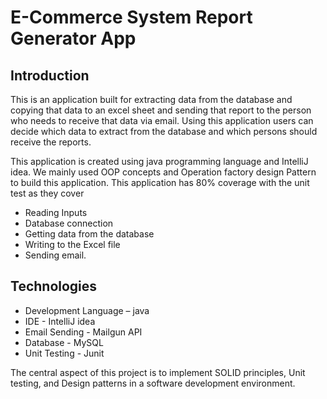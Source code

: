 # E-Commerce System Report Generator App

## Introduction
This is an application built for extracting data from the database and copying that data to an excel sheet and sending that report to the person who needs to receive that data via email. Using this application users can decide which data to extract from the database and which persons should receive the reports.

This application is created using java programming language and IntelliJ idea.
We mainly used OOP concepts and Operation factory design Pattern to build this application.
This application has 80% coverage with the unit test as they cover
* Reading Inputs
* Database connection
* Getting data from the database
* Writing to the Excel file
* Sending email.

## Technologies
* Development Language – java
* IDE - IntelliJ idea
* Email Sending - Mailgun API
* Database - MySQL
* Unit Testing - Junit

The central aspect of this project is to implement SOLID principles, Unit testing, and Design patterns in a software development environment.

    
    
    


